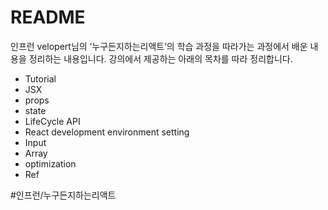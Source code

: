 # README
인프런 velopert님의 ‘누구든지하는리액트’의 학습 과정을 따라가는 과정에서 배운 내용을 정리하는 내용입니다. 강의에서 제공하는 아래의 목차를 따라 정리합니다.

- Tutorial
- JSX
- props
- state
- LifeCycle API
- React development environment setting
- Input
- Array
- optimization
- Ref



#인프런/누구든지하는리액트